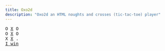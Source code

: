 ```yaml
---
title: Oxo2d 
description: "Oxo2d an HTML noughts and crosses (tic-tac-toe) player"
---
```


<pre class="oxo2d">
O <u>X</u> O
O <u>X</u> O
X <u>X</u> .
<a href="../">I win</a>
</pre>
